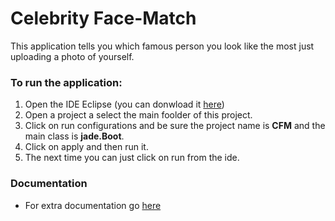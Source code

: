 # Celebrity Face-Match

This application tells you which famous person you look like the most just uploading a photo of yourself.

### To run the application:
1. Open the IDE Eclipse (you can donwload it [here](https://www.eclipse.org/ide/))
2. Open a project a select the main foolder of this project.
3. Click on run configurations and be sure the project name is **CFM** and the main class is **jade.Boot**.
4. Click on apply and then run it.
5. The next time you can just click on run from the ide.

### Documentation
* For extra documentation go [here]()